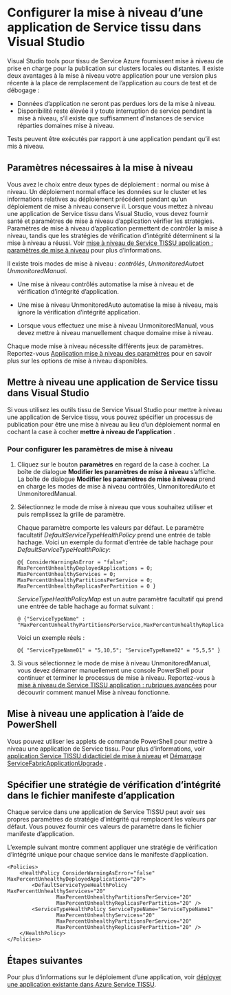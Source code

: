 <properties
   pageTitle="Configurer la mise à niveau d’une application de Service TISSU | Microsoft Azure"
   description="Découvrez comment configurer les paramètres pour la mise à niveau une application de Service tissu à l’aide de Microsoft Visual Studio."
   services="service-fabric"
   documentationCenter="na"
   authors="cawaMS"
   manager="paulyuk"
   editor="tglee" />
<tags
   ms.service="service-fabric"
   ms.devlang="dotnet"
   ms.topic="article"
   ms.tgt_pltfrm="na"
   ms.workload="multiple"
   ms.date="07/29/2016"
   ms.author="cawa" />

# <a name="configure-the-upgrade-of-a-service-fabric-application-in-visual-studio"></a>Configurer la mise à niveau d’une application de Service tissu dans Visual Studio

Visual Studio tools pour tissu de Service Azure fournissent mise à niveau de prise en charge pour la publication sur clusters locales ou distantes. Il existe deux avantages à la mise à niveau votre application pour une version plus récente à la place de remplacement de l’application au cours de test et de débogage :

- Données d’application ne seront pas perdues lors de la mise à niveau.
- Disponibilité reste élevée il y toute interruption de service pendant la mise à niveau, s’il existe que suffisamment d’instances de service réparties domaines mise à niveau.

Tests peuvent être exécutés par rapport à une application pendant qu’il est mis à niveau.

## <a name="parameters-needed-to-upgrade"></a>Paramètres nécessaires à la mise à niveau

Vous avez le choix entre deux types de déploiement : normal ou mise à niveau. Un déploiement normal efface les données sur le cluster et les informations relatives au déploiement précédent pendant qu’un déploiement de mise à niveau conserve il. Lorsque vous mettez à niveau une application de Service tissu dans Visual Studio, vous devez fournir santé et paramètres de mise à niveau d’application vérifier les stratégies. Paramètres de mise à niveau d’application permettent de contrôler la mise à niveau, tandis que les stratégies de vérification d’intégrité déterminent si la mise à niveau a réussi. Voir [mise à niveau de Service TISSU application : paramètres de mise à niveau](service-fabric-application-upgrade-parameters.md) pour plus d’informations.

Il existe trois modes de mise à niveau : *contrôlés*, *UnmonitoredAuto*et *UnmonitoredManual*.

  - Une mise à niveau contrôlés automatise la mise à niveau et de vérification d’intégrité d’application.

  - Une mise à niveau UnmonitoredAuto automatise la mise à niveau, mais ignore la vérification d’intégrité application.

  - Lorsque vous effectuez une mise à niveau UnmonitoredManual, vous devez mettre à niveau manuellement chaque domaine mise à niveau.

Chaque mode mise à niveau nécessite différents jeux de paramètres. Reportez-vous [Application mise à niveau des paramètres](service-fabric-application-upgrade-parameters.md) pour en savoir plus sur les options de mise à niveau disponibles.

## <a name="upgrade-a-service-fabric-application-in-visual-studio"></a>Mettre à niveau une application de Service tissu dans Visual Studio

Si vous utilisez les outils tissu de Service Visual Studio pour mettre à niveau une application de Service tissu, vous pouvez spécifier un processus de publication pour être une mise à niveau au lieu d’un déploiement normal en cochant la case à cocher **mettre à niveau de l’application** .

### <a name="to-configure-the-upgrade-parameters"></a>Pour configurer les paramètres de mise à niveau

1. Cliquez sur le bouton **paramètres** en regard de la case à cocher. La boîte de dialogue **Modifier les paramètres de mise à niveau** s’affiche. La boîte de dialogue **Modifier les paramètres de mise à niveau** prend en charge les modes de mise à niveau contrôlés, UnmonitoredAuto et UnmonitoredManual.

2. Sélectionnez le mode de mise à niveau que vous souhaitez utiliser et puis remplissez la grille de paramètre.

    Chaque paramètre comporte les valeurs par défaut. Le paramètre facultatif *DefaultServiceTypeHealthPolicy* prend une entrée de table hachage. Voici un exemple du format d’entrée de table hachage pour *DefaultServiceTypeHealthPolicy*:

    ```
    @{ ConsiderWarningAsError = "false"; MaxPercentUnhealthyDeployedApplications = 0; MaxPercentUnhealthyServices = 0; MaxPercentUnhealthyPartitionsPerService = 0; MaxPercentUnhealthyReplicasPerPartition = 0 }
    ```

    *ServiceTypeHealthPolicyMap* est un autre paramètre facultatif qui prend une entrée de table hachage au format suivant :

    ```    
    @ {"ServiceTypeName" : "MaxPercentUnhealthyPartitionsPerService,MaxPercentUnhealthyReplicasPerPartition,MaxPercentUnhealthyServices"}
    ```

    Voici un exemple réels :

    ```
    @{ "ServiceTypeName01" = "5,10,5"; "ServiceTypeName02" = "5,5,5" }
    ```

3. Si vous sélectionnez le mode de mise à niveau UnmonitoredManual, vous devez démarrer manuellement une console PowerShell pour continuer et terminer le processus de mise à niveau. Reportez-vous à [mise à niveau de Service TISSU application : rubriques avancées](service-fabric-application-upgrade-advanced.md) pour découvrir comment manuel Mise à niveau fonctionne.

## <a name="upgrade-an-application-by-using-powershell"></a>Mise à niveau une application à l’aide de PowerShell

Vous pouvez utiliser les applets de commande PowerShell pour mettre à niveau une application de Service tissu. Pour plus d’informations, voir [application Service TISSU didacticiel de mise à niveau](service-fabric-application-upgrade-tutorial.md) et [Démarrage ServiceFabricApplicationUpgrade](https://msdn.microsoft.com/library/mt125975.aspx) .

## <a name="specify-a-health-check-policy-in-the-application-manifest-file"></a>Spécifier une stratégie de vérification d’intégrité dans le fichier manifeste d’application

Chaque service dans une application de Service TISSU peut avoir ses propres paramètres de stratégie d’intégrité qui remplacent les valeurs par défaut. Vous pouvez fournir ces valeurs de paramètre dans le fichier manifeste d’application.

L’exemple suivant montre comment appliquer une stratégie de vérification d’intégrité unique pour chaque service dans le manifeste d’application.

```
<Policies>
    <HealthPolicy ConsiderWarningAsError="false" MaxPercentUnhealthyDeployedApplications="20">
        <DefaultServiceTypeHealthPolicy MaxPercentUnhealthyServices="20"               
                MaxPercentUnhealthyPartitionsPerService="20"
                MaxPercentUnhealthyReplicasPerPartition="20" />
        <ServiceTypeHealthPolicy ServiceTypeName="ServiceTypeName1"
                MaxPercentUnhealthyServices="20"
                MaxPercentUnhealthyPartitionsPerService="20"
                MaxPercentUnhealthyReplicasPerPartition="20" />      
    </HealthPolicy>
</Policies>
```
## <a name="next-steps"></a>Étapes suivantes
Pour plus d’informations sur le déploiement d’une application, voir [déployer une application existante dans Azure Service TISSU](service-fabric-deploy-existing-app.md).
